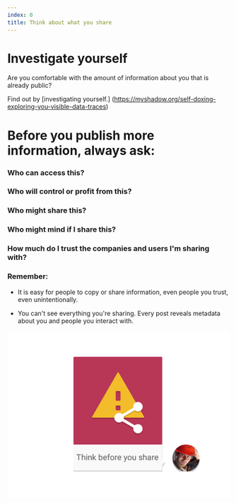 ```yaml
---
index: 0
title: Think about what you share
---
```

# Investigate yourself

Are you comfortable with the amount of information about you that is already public? 

Find out by [investigating yourself.] (https://myshadow.org/self-doxing-exploring-you-visible-data-traces)

# Before you publish more information, always ask:  

### Who can access this?

### Who will control or profit from this?

### Who might share this?

### Who might mind if I share this?

### How much do I trust the companies and users I'm sharing with?

### Remember: 

*	It is easy for people to copy or share information, even people you trust, even unintentionally.

*	You can't see everything you're sharing. Every post reveals metadata about you and people you interact with. 







![image](socialb3.png)